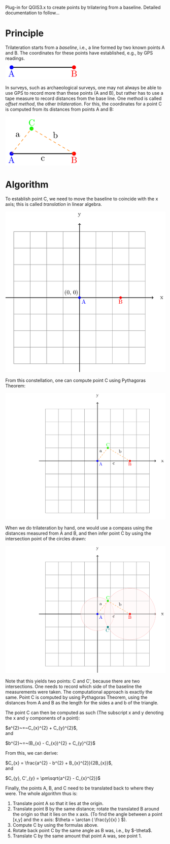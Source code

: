 Plug-in for QGIS3.x to create points by trilatering from a baseline. Detailed documentation to follow...

<h1>Principle</h1>
<p>
Trilateration starts from a <i>baseline</i>, i.e., a line formed by two known points A and B. The coordinates for these points have established, e.g., by GPS readings.</p>
<p>
<img src="img/pre1.png" alt="Image of a baseline, i.e., two points A and B connected by a line.">
</p>

<p>In surveys, such as archaeological surveys, one may not always be able to use GPS to record more than these points (A and B), but rather has to use a tape measure to record distances from the base line. One method is called <i>offset method</i>, the other <i>trilateration</i>. For this, the coordinates for a point C is computed from its distances from points A and B:</p>
<p>
<img src="img/pre2.png" alt="Image of a triangle formed by three points A, B and C.">
</p>

<h1>Algorithm</h1>
<p>To establish point C, we need to move the baseline to coincide with the x axis; this is called <i>translation</i> in linear algebra.</p>
<p>
<img src="img/step1.png" alt="Image of a coordinate system, with point A at the origin and point B on the x axis.">
</p>

<p>From this constellation, one can compute point C using Pythagoras Theorem:</p>
<p>
<img src="img/step2.png" alt="Image of a coordinate system, with point A, B and C forming a triangle on the x axis.">
</p>

<p>When we do trilateration by hand, one would use a compass using the distances measured from A and B, and then infer point C by using the intersection point of the circles drawn:</p>
<p>
<img src="img/step3.png" alt="Image of a coordinate system, with point A, B and C forming a triangle on the x axis, and circles formed around A and B.">
</p>

<p>Note that this yields two points: C and C', because there are two intersections. One needs to record which side of the baseline the measurements were taken. The computational approach is exactly the same. Point C is computed by using Pythagoras Theorem, using the distances from A and B as the length for the sides a and b of the triangle.</p>

<p>The point C can then be computed as such (The subscript x and y denoting the x and y components of a point):</p>

<p>$a^{2}~=~C_{x}^{2} + C_{y}^{2}$, <br/>and</p>
<p>$b^{2}~=~(B_{x} - C_{x})^{2} + C_{y}^{2}$</p>

<p>From this, we can derive:</p>
<p>$C_{x} = \frac{a^{2} - b^{2} + B_{x}^{2}}{2B_{x}}$, <br/>and</p>
<p>$C_{y}, C'_{y} = \pm\sqrt{a^{2} - C_{x}^{2}}$</p>

<p>Finally, the points A, B, and C need to be translated back to where they were. The whole algorithm thus is:</p>

<ol>
   <li>Translate point A so that it lies at the origin.</li>
   <li>Translate point B by the same distance; rotate the translated B around the origin so that it lies on the x axis. (To find the angle between a point [x,y] and the x axis: $\theta = \arctan ( \frac{y}{x} ) $).</li>
   <li>Compute C by using the formulas above.</li>
   <li>Rotate back point C by the same angle as B was, i.e., by $-\theta$.</li>
   <li>Translate C by the same amount that point A was, see point 1.</li>
</ol>